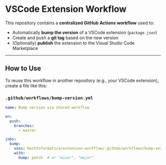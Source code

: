 # VSCode Extension Workflow

This repository contains a **centralized GitHub Actions workflow** used to:

- Automatically **bump the version** of a VSCode extension (`package.json`)
- Create and push a **git tag** based on the new version
- (Optionally) **publish** the extension to the Visual Studio Code Marketplace

---

## How to Use

To reuse this workflow in another repository (e.g., your VSCode extension), create a file like this:

### `.github/workflows/bump-version.yml`

```yaml
name: Bump version via shared workflow

on:
  push:
    branches:
      - master

jobs:
  bump:
    uses: RechInformatica/extension-workflow/.github/workflows/bump-version.yml@master
    with:
      bump: patch  # or "minor", "major"
